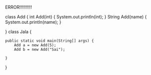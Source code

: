 ERROR!!!!!!!!!!

class Add
{
	int Add(int)
	{
		System.out.println(int);
	}
	String Add(name)
	{
		System.out.println(name);
	}

}
class Jala {
	
	public static void main(String[] args) {
		Add a = new Add(5);
		Add b = new Add("Sai");
		
	}
}

